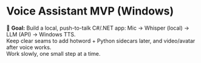 # Voice Assistant MVP (Windows)

🎤 **Goal:** Build a local, push-to-talk C#/.NET app: Mic → Whisper (local) → LLM (API) → Windows TTS.  
Keep clear seams to add hotword + Python sidecars later, and video/avatar after voice works.  
Work slowly, one small step at a time.
